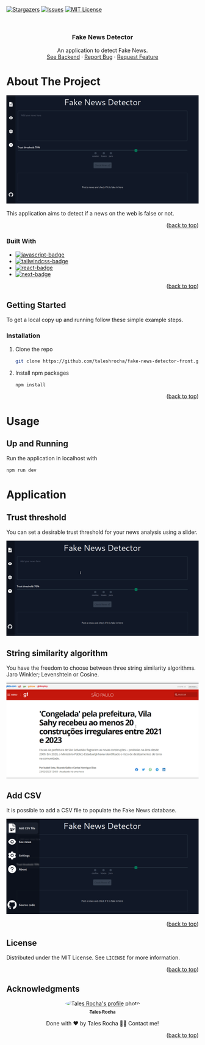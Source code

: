 <a name="readme-top"></a>

[![Stargazers][stars-shield]][stars-url]
[![Issues][issues-shield]][issues-url]
[![MIT License][license-shield]][license-url]

<!-- PROJECT LOGO -->
<br />
<div align="center">

<H3 align="center">Fake News Detector</h3>

  <p align="center">
  An application to detect Fake News.
    <br />
    <a href="https://github.com/taleshrocha/fake-news-detector-back">See Backend</a>
    ·
    <a href="https://github.com/taleshrocha/fake-news-detector-front/issues">Report Bug</a>
    ·
    <a href="https://github.com/taleshrocha/fake-news-detector-front/issues">Request Feature</a>
  </p>
</div>

# About The Project

![](./images/front.png)

This application aims to detect if a news on the web is false or not.

<p align="right">(<a href="#readme-top">back to top</a>)</p>

### Built With

- [![javascript-badge]][javascript-url]
- [![tailwindcss-badge]][tailwindcss-url]
- [![react-badge]][react-url]
- [![next-badge]][next-url]

<p align="right">(<a href="#readme-top">back to top</a>)</p>

## Getting Started

To get a local copy up and running follow these simple example steps.

### Installation

1. Clone the repo
   ```sh
   git clone https://github.com/taleshrocha/fake-news-detector-front.git
   ```
2. Install npm packages
   ```sh
   npm install
   ```

<p align="right">(<a href="#readme-top">back to top</a>)</p>

# Usage

## Up and Running

Run the application in localhost with

```sh
npm run dev
```

# Application

## Trust threshold

You can set a desirable trust threshold for your news analysis using a slider.

![](./images/slider.gif)

## String similarity algorithm

You have the freedom to choose between three string similarity algorithms.
Jaro Winkler; Levenshtein or Cosine.

![](./images/algorithm.gif)

## Add CSV

It is possible to add a CSV file to populate the Fake News database.

![](./images/csv.gif)

<p align="right">(<a href="#readme-top">back to top</a>)</p>

## License

Distributed under the MIT License. See `LICENSE` for more information.

<p align="right">(<a href="#readme-top">back to top</a>)</p>

## Acknowledgments

<div align="center">
<a href="https://github.com/taleshrocha">
 <img style="border-radius: 50%;" src="https://github.com/taleshrocha.png" width="100px;" alt="Tales Rocha's profile photo"/>
 <br />
 <sub><b>Tales Rocha</b></sub></a>

Done with ❤️ by Tales Rocha 👋🏽 Contact me!

<p align="right">(<a href="#readme-top">back to top</a>)</p>

[contributors-shield]: https://img.shields.io/github/contributors/taleshrocha/move-it.svg?style=for-the-badge
[contributors-url]: https://github.com/taleshrocha/move-it/graphs/contributors
[forks-shield]: https://img.shields.io/github/forks/taleshrocha/move-it.svg?style=for-the-badge
[forks-url]: https://github.com/taleshrocha/move-it/network/members
[stars-shield]: https://img.shields.io/github/stars/taleshrocha/move-it.svg?style=for-the-badge
[stars-url]: https://github.com/taleshrocha/move-it/stargazers
[issues-shield]: https://img.shields.io/github/issues/taleshrocha/move-it.svg?style=for-the-badge
[issues-url]: https://github.com/taleshrocha/move-it/issues
[license-shield]: https://img.shields.io/github/license/taleshrocha/move-it.svg?style=for-the-badge
[license-url]: https://github.com/taleshrocha/move-it/blob/master/LICENSE.txt
[linkedin-shield]: https://img.shields.io/badge/-LinkedIn-black.svg?style=for-the-badge&logo=linkedin&colorB=555
[linkedin-url]: https://linkedin.com/in/linkedin_username
[next-badge]: https://img.shields.io/badge/next.js-000000?style=for-the-badge&logo=nextdotjs&logocolor=white
[next-url]: https://nextjs.org/
[vite-badge]: https://img.shields.io/badge/vite-20232a?style=for-the-badge&logo=vite
[vite-url]: https://vitejs.dev/
[react-badge]: https://img.shields.io/badge/react-20232a?style=for-the-badge&logo=react&logocolor=61dafb
[react-url]: https://reactjs.org/
[tailwindcss-badge]: https://img.shields.io/badge/tailwind%20css-20232A?style=for-the-badge&logo=tailwindcss
[tailwindcss-url]: https://tailwindcss.com/
[sanity-badge]: https://img.shields.io/badge/sanity-20232A?style=for-the-badge&logo=sanity
[sanity-url]: https://www.sanity.io/
[typescript-badge]: https://img.shields.io/badge/typescript-20232A?style=for-the-badge&logo=typescript
[typescript-url]: https://www.typescriptlang.org/
[javascript-badge]: https://img.shields.io/badge/javascript-20232A?style=for-the-badge&logo=javascript
[javascript-url]: https://www.javascript.com/
[firebase-badge]: https://img.shields.io/badge/firebase-20232A?style=for-the-badge&logo=firebase
[firebase-url]: https://firebase.google.com/
